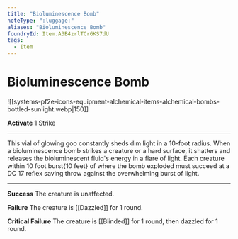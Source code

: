 ```yaml
---
title: "Bioluminescence Bomb"
noteType: ":luggage:"
aliases: "Bioluminescence Bomb"
foundryId: Item.A3B4zrlTCrGKS7dU
tags:
  - Item
---
```


# Bioluminescence Bomb
![[systems-pf2e-icons-equipment-alchemical-items-alchemical-bombs-bottled-sunlight.webp|150]]

**Activate** 1 Strike

* * *

This vial of glowing goo constantly sheds dim light in a 10-foot radius. When a bioluminescence bomb strikes a creature or a hard surface, it shatters and releases the bioluminescent fluid's energy in a flare of light. Each creature within 10 foot burst{10 feet} of where the bomb exploded must succeed at a DC 17 reflex saving throw against the overwhelming burst of light.

* * *

**Success** The creature is unaffected.

**Failure** The creature is [[Dazzled]] for 1 round.

**Critical Failure** The creature is [[Blinded]] for 1 round, then dazzled for 1 round.
